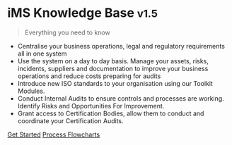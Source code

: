 <!-- _coverpage.md -->

# iMS Knowledge Base <small>v1.5</small>

> Everything you need to know

- Centralise your business operations, legal and regulatory requirements all in one system
- Use the system on a day to day basis. Manage your assets, risks, incidents, suppliers and documentation to improve your business operations and reduce costs preparing for audits
- Introduce new ISO standards to your organisation using our Toolkit Modules.
- Conduct Internal Audits to ensure controls and processes are working. Identify Risks and Opportunities For Improvement.
- Grant access to Certification Bodies, allow them to conduct and coordinate your Certification Audits.


[Get Started](intro)
[Process Flowcharts](https://https://knowledge-base.imssystems.tech/assets/files/All%20Flowcharts-1d43e4a3273d753a5f45ed4568d637cb.pdf)